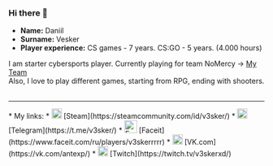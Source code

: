 ### Hi there 👋

* **Name:** Daniil
* **Surname:** Vesker
* **Player experience:** CS games - 7 years. CS:GO - 5 years. (4.000 hours) 

I am starter cybersports player. Currently playing for team NoMercy -> [My Team](https://www.faceit.com/ru/teams/306a6ec3-3564-4f0e-b24f-6020f95172bd)<br>
Also, I love to play different games, starting from RPG, ending with shooters. <br>
<br>
<hr>
* My links:
* <img alt="Steam" src="https://bit.ly/3EjecuY" width="20px" height="20px"/> [Steam](https://steamcommunity.com/id/v3sker/)
* <img alt="Telegram" src="https://cdn.freebiesupply.com/logos/large/2x/telegram-logo-svg-vector.svg" width="20px" height="20px"/> [Telegram](https://t.me/v3sker/)
* <img alt="Faceit" src="https://www.esportsearnings.com/images/logos/l/053/faceit-pro-league.png" width="25px" height="25px"/> [Faceit](https://www.faceit.com/ru/players/v3skerrrrr)
* <img alt="VK" src="https://upload.wikimedia.org/wikipedia/commons/thumb/2/21/VK.com-logo.svg/2048px-VK.com-logo.svg.png" width="20px" height="20px"/> [VK.com](https://vk.com/antexp/)
* <img alt="Twitch" src="https://www.freepnglogos.com/uploads/purple-twitch-logo-png-18.png" width="20px" height="20px"/> [Twitch](https://twitch.tv/v3skerxd/)

<!--**vespukeker/vespukeker** is a ✨ _special_ ✨ repository because its `README.md` (this file) appears on your GitHub profile.--!>



